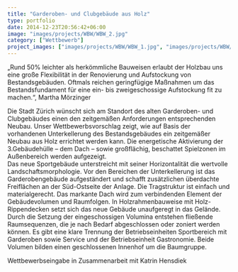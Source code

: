 ```yaml
---
title: "Garderoben- und Clubgebäude aus Holz"
type: portfolio
date: 2014-12-23T20:56:42+06:00
image: "images/projects/WBW/WBW_2.jpg"
category: ["Wettbewerb"]
project_images: ["images/projects/WBW/WBW_1.jpg", "images/projects/WBW/WBW_2.jpg", "images/projects/WBW/WBW_3.jpg"]
---
```

„Rund 50% leichter als herkömmliche Bauweisen erlaubt der Holzbau uns eine große Flexibilität in der Renovierung und Aufstockung von Bestandsgebäuden. Oftmals reichen geringfügige Maßnahmen um das Bestandsfundament für eine ein- bis zweigeschossige Aufstockung fit zu machen.“, Martha Mörzinger

Die Stadt Zürich wünscht sich am Standort des alten Garderoben- und Clubgebäudes einen den zeitgemäßen Anforderungen entsprechenden Neubau.
Unser Wettbewerbsvorschlag zeigt, wie auf Basis der vorhandenen Unterkellerung des Bestandsgebäudes ein zeitgemäßer Neubau aus Holz errichtet werden kann. Die energetische Aktivierung der 3.Gebäudehülle – dem Dach – sowie großflächig, beschattet Spielzonen im Außenbereich werden aufgezeigt.  
Das neue Sportgebäude unterstreicht mit seiner Horizontalität die wertvolle Landschaftsmorphologie. Vor den Bereichen der Unterkellerung ist das Garderobengebäude aufgeständert und schafft zusätzlichen überdachte Freiflächen an der Süd-Ostseite der Anlage. Die Tragstruktur ist einfach und materialgerecht. Das markante Dach wird zum verbindenden Element der Gebäudevolumen und Raumfolgen.
In Holzrahmenbauweise mit Holz-Rippendecken setzt sich das neue Gebäude unaufgeregt in das Gelände. Durch die Setzung der eingeschossigen Volumina entstehen fließende Raumsequenzen, die je nach Bedarf abgeschlossen oder zoniert werden können. Es gibt eine klare Trennung der Betriebseinheiten Sportbereich mit Garderoben sowie Service und der Betriebseinheit Gastronomie. Beide Volumen bilden einen geschlossenen Innenhof um die Baumgruppe.

Wettbewerbseingabe in Zusammenarbeit mit Katrin Hensdiek
